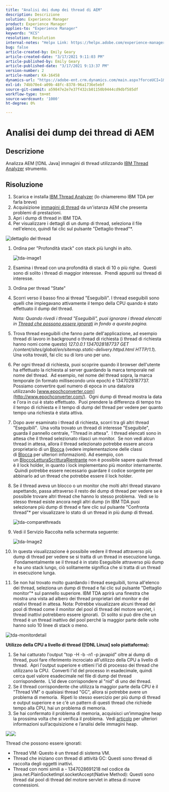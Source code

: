 ```yaml
---
title: "Analisi dei dump dei thread di AEM"
description: Descrizione
solution: Experience Manager
product: Experience Manager
applies-to: "Experience Manager"
keywords: "KCS"
resolution: Resolution
internal-notes: "Helpx Link: https://helpx.adobe.com/experience-manager/kb/thread-dump-analysis.html"
bug: false
article-created-by: Emily Geary
article-created-date: "3/17/2021 9:11:03 PM"
article-published-by: Emily Geary
article-published-date: "3/17/2021 9:13:37 PM"
version-number: 2
article-number: KA-16458
dynamics-url: "https://adobe-ent.crm.dynamics.com/main.aspx?forceUCI=1&pagetype=entityrecord&etn=knowledgearticle&id=e70a8345-6587-eb11-a812-000d3a593216"
exl-id: 74bb70e4-a09b-48fc-8378-96a1736e5ebf
source-git-commit: a59847e2e7e37f432cb01150b9444cd9dbf585df
workflow-type: tm+mt
source-wordcount: '1000'
ht-degree: 0%

---
```


# Analisi dei dump dei thread di AEM

## Descrizione

Analizza AEM [!DNL Java] immagini di thread utilizzando [IBM Thread Analyzer](http://www.ibm.com/developerworks/community/groups/service/html/communityview?communityUuid=2245aa39-fa5c-4475-b891-14c205f7333c) strumento.

## Risoluzione

1. Scarica e installa [IBM Thread Analyzer](https://www.ibm.com/developerworks/community/groups/service/html/communityview?communityUuid=2245aa39-fa5c-4475-b891-14c205f7333c) (lo chiameremo IBM TDA per farla breve)
1. Acquisizione [immagini di thread](https://helpx.adobe.com/experience-manager/kb/TakeThreadDump.html) da un&#39;istanza AEM che presenta problemi di prestazioni.
1. Apri i dump di thread in IBM TDA.
1. Per visualizzare i dettagli di un dump di thread, seleziona il file nell&#39;elenco, quindi fai clic sul pulsante &quot;Dettaglio thread&quot;\*.

![dettaglio del thread](https://helpx.adobe.com/content/dam/help/en/experience-manager/kb/thread-dump-analysis/_jcr_content/main-pars/image_1587732783/tda-threaddetail.png "dettaglio del thread")

1. Ordina per &quot;Profondità stack&quot; con stack più lunghi in alto.

   ![tda-image1](https://helpx.adobe.com/content/dam/help/en/experience-manager/kb/thread-dump-analysis/_jcr_content/main-pars/image/tda-image1.png)

1. Esamina i thread con una profondità di stack di 10 o più righe.  Questi sono di solito i thread di maggior interesse.  Prendi appunti sui thread di interesse.
1. Ordina per thread &quot;State&quot;
1. Scorri verso il basso fino ai thread &quot;Eseguibili&quot;. I thread eseguibili sono quelli che impiegavano attivamente il tempo della CPU quando è stato effettuato il dump del thread.

   *Nota: Quando rivedi i thread &quot;Eseguibili&quot;, puoi ignorare i thread elencati in [Thread che possono essere ignorati](https://helpx.adobe.com/experience-manager/kb/thread-dump-analysis.html#ignorethreads) in fondo a questa pagina.*

1. Trova thread eseguibili che fanno parte dell&#39;applicazione, ad esempio thread di lavoro in background o thread di richiesta (i thread di richiesta hanno nomi come questo) *127.0.0.1 1347028187737 GET /content/sites/global/en/sitemap.static-delivery.httpd.html HTTP/1.1*). Una volta trovati, fai clic su di loro uno per uno.

1. Per ogni thread di richiesta, puoi scoprire quando il browser dell&#39;utente ha effettuato la richiesta al server guardando la marca temporale nel nome del thread.  Ad esempio, nel nome del thread sopra, la marca temporale (in formato millisecondo unix epoch) è 1347028187737.  Possiamo convertire quel numero di epoca in una data/ora utilizzando [www.epochconverter.com](http://www.epochconverter.com/).  Ogni dump di thread mostra la data e l&#39;ora in cui è stato effettuato.  Puoi prendere la differenza di tempo tra il tempo di richiesta e il tempo di dump del thread per vedere per quanto tempo una richiesta è stata attiva.

1. Dopo aver esaminato i thread di richiesta, scorri tra gli altri thread &quot;Eseguibili&quot;.  Una volta trovato un thread di interesse &quot;Eseguibile&quot;, guarda il pannello centrale, &quot;Thread in attesa&quot;.  I thread elencati sono in attesa che il thread selezionato rilasci un monitor.  Se non vedi alcun thread in attesa, allora il thread selezionato potrebbe essere ancora proprietario di un [Blocca](http://docs.oracle.com/javase/1.5.0/docs/api/java/util/concurrent/locks/Lock.html) (vedere implementazione delle classi di [Blocca](http://docs.oracle.com/javase/1.5.0/docs/api/java/util/concurrent/locks/Lock.html) per ulteriori informazioni). Ad esempio, con un [BloccoLetturaScritturaRientrante](http://docs.oracle.com/javase/1.5.0/docs/api/java/util/concurrent/locks/ReentrantReadWriteLock.html) non è possibile sapere quale thread è il lock holder, in quanto i lock implementano più monitor internamente.  Quindi potrebbe essere necessario guardare il codice sorgente per abbinarlo ad un thread che potrebbe essere il lock holder.

1. Se il thread aveva un blocco o un monitor che molti altri thread stavano aspettando, passa attraverso il resto dei dump di thread per vedere se è possibile trovare altri thread che hanno lo stesso problema.  Vedi se lo stesso thread esiste ancora negli altri dump (in IBM TDA puoi selezionare più dump di thread e fare clic sul pulsante &quot;Confronta thread&quot;\* per visualizzare lo stato di un thread in più dump di thread.

   ![tda-comparethreads](https://helpx.adobe.com/content/dam/help/en/experience-manager/kb/thread-dump-analysis/_jcr_content/main-pars/image_1159496390/tda-comparethreads.png)

1. Vedi il Servizio Raccolta nella schermata seguente:

   ![tda-Image2](https://helpx.adobe.com/content/dam/help/en/experience-manager/kb/thread-dump-analysis/_jcr_content/main-pars/image_1730877898/tda-Image2.png)

1. In questa visualizzazione è possibile vedere il thread attraverso più dump di thread per vedere se si tratta di un thread in esecuzione lunga.  Fondamentalmente se il thread è in stato Eseguibile attraverso più dump e ha uno stack lungo, ciò solitamente significa che si tratta di un thread in esecuzione lunga.

1. Se non hai trovato molto guardando i thread eseguibili, torna all&#39;elenco dei thread, seleziona un dump di thread e fai clic sul pulsante &quot;Dettaglio monitor&quot;\* sul pannello superiore. IBM TDA aprirà una finestra che mostra una vista ad albero dei thread proprietari del monitor e dei relativi thread in attesa. Nota: Potrebbe visualizzare alcuni thread del pool di thread come il monitor del pool di thread del motore servlet, i thread inattivi potrebbero essere ignorati.  Di solito si può dire che un thread è un thread inattivo del pool perché la maggior parte delle volte hanno solo 10 linee di stack o meno.

![tda-monitordetail](https://helpx.adobe.com/content/dam/help/en/experience-manager/kb/thread-dump-analysis/_jcr_content/main-pars/image_1106466084/tda-monitordetail.png)

<b>Utilizzo della CPU a livello di thread ([!DNL Linux] solo piattaforma):</b>

1. Se hai catturato l&#39;output &quot;top -H -b -n1 -p javapid&quot; oltre ai dump di thread, puoi fare riferimento incrociato all&#39;utilizzo della CPU a livello di thread.  Apri l&#39;output superiore e ottieni l&#39;id di processo dei thread che utilizzano la CPU.  Converti l&#39;id del processo in esadecimale, quindi cerca quel valore esadecimale nel file di dump del thread corrispondente.  L’id deve corrispondere al &quot;nid&quot; di uno dei thread.
1. Se il thread corrispondente che utilizza la maggior parte della CPU è il &quot;Thread VM&quot; o qualsiasi thread &quot;GC&quot;, allora si potrebbe avere un problema di memoria.  Ripeti lo stesso esercizio per più dump di thread e output superiore e se c&#39;è un pattern di questi thread che richiede tempo alla CPU, hai un problema di memoria.
1. Se hai confermato il problema di memoria, acquisisci un’immagine heap la prossima volta che si verifica il problema.  Vedi [articolo](https://helpx.adobe.com/experience-manager/kb/AnalyzeMemoryProblems.html) per ulteriori informazioni sull’acquisizione e l’analisi delle immagini heap.

![](https://helpx.adobe.com/libs/cq/ui/resources/0.gif)![](https://helpx.adobe.com/libs/cq/ui/resources/0.gif)

Thread che possono essere ignorati:

- Thread VM: Questo è un thread di sistema VM.
- Thread che iniziano con thread di attività GC: Questi sono thread di raccolta degli oggetti inattivi.
- Thread con nomi simili a - 1347028691218 nel codice da java.net.PlainSocketImpl.socketAccept(Native Method): Questi sono thread dal pool di thread del motore servlet in attesa di nuove connessioni.
